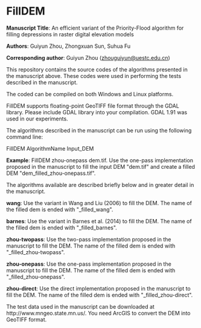 # FillDEM
**Manuscript Title**: An efficient variant of the Priority-Flood algorithm for filling depressions in raster digital elevation models

**Authors**: Guiyun Zhou, Zhongxuan Sun, Suhua Fu

**Corresponding author**: Guiyun Zhou (zhouguiyun@uestc.edu.cn)

This repository contains the source codes of the algorithms presented in the manuscript above. These codes were used in performing the tests described in the manuscript.

The coded can be compiled on both Windows and Linux platforms. 

FillDEM supports floating-point GeoTIFF file format through the GDAL library. Please include GDAL library into your compilation. GDAL 1.91 was used in our experiments.

The algorithms described in the manuscript can be run using the following command line:

FillDEM AlgorithmName Input_DEM

**Example**: FillDEM zhou-onepass dem.tif.  Use the one-pass implementation  proposed in the manuscript to fill the input DEM "dem.tif" and create a filled DEM "dem_filled_zhou-onepass.tif".

The algorithms available are described briefly below and in greater detail in the manuscript.

**wang**: Use the variant in Wang and Liu (2006) to fill the DEM. The name of the filled dem is ended with "_filled_wang". 

**barnes**: Use the variant in Barnes et al. (2014) to fill the DEM.  The name of the filled dem is ended with "_filled_barnes".

**zhou-twopass**: Use the two-pass implementation proposed in the manuscript to fill the DEM. The name of the filled dem is ended with "_filled_zhou-twopass".

**zhou-onepass**: Use the one-pass implementation proposed in the manuscript to fill the DEM. The name of the filled dem is ended with "_filled_zhou-onepass".

**zhou-direct**: Use the direct implementation proposed in the manuscript to fill the DEM. The name of the filled dem is ended with "_filled_zhou-direct".

<p> The test data used in the manuscript can be downloaded at http://www.mngeo.state.mn.us/. You need ArcGIS to convert the DEM into GeoTIFF format.
